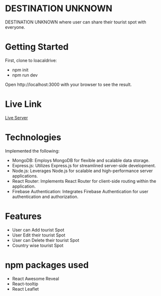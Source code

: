 # DESTINATION UNKNOWN

DESTINATION UNKNOWN where user can share their tourist spot with everyone.

# Getting Started

First, clone to loacaldrive:
 - npm init
 - npm run dev
   
Open http://localhost:3000 with your browser to see the result.  

# Live Link

 [Live Server](https://destination-unknown-ed9f8.web.app/)

# Technologies
Implemented the following:
-  MongoDB: Employs MongoDB for flexible and scalable data storage.
-  Express.js: Utilizes Express.js for streamlined server-side development.
-  Node.js: Leverages Node.js for scalable and high-performance server applications.
-  React Router: Implements React Router for client-side routing within the application.
-  Firebase Authentication: Integrates Firebase Authentication for user authentication and authorization.

# Features

- User can Add tourist Spot
- User Edit their tourist Spot
- User can Delete their tourist Spot
- Country wise tourist Spot

# npm packages used

* React Awesome Reveal
* React-tooltip
* React Leaflet


